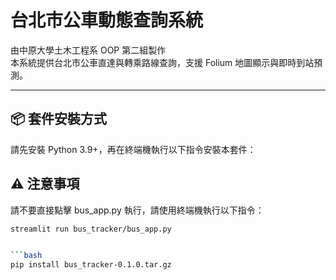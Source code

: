 # 台北市公車動態查詢系統

由中原大學土木工程系 OOP 第二組製作  
本系統提供台北市公車直達與轉乘路線查詢，支援 Folium 地圖顯示與即時到站預測。

---

## 📦 套件安裝方式

請先安裝 Python 3.9+，再在終端機執行以下指令安裝本套件：

## ⚠️ 注意事項

請不要直接點擊 bus_app.py 執行，請使用終端機執行以下指令：

```bash
streamlit run bus_tracker/bus_app.py


```bash
pip install bus_tracker-0.1.0.tar.gz
